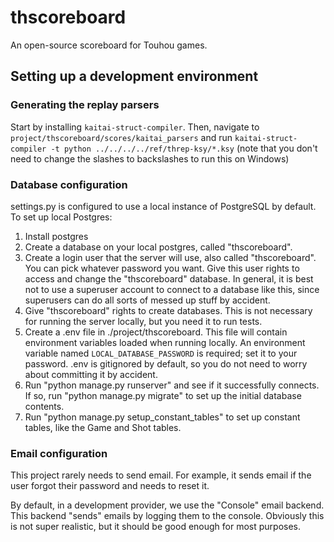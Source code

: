 # thscoreboard
An open-source scoreboard for Touhou games.

## Setting up a development environment

### Generating the replay parsers

Start by installing `kaitai-struct-compiler`. Then, navigate to `project/thscoreboard/scores/kaitai_parsers` and run `kaitai-struct-compiler -t python ../../../../ref/threp-ksy/*.ksy` (note that you don't need to change the slashes to backslashes to run this on Windows)

### Database configuration

settings.py is configured to use a local instance of PostgreSQL by default. To set up local Postgres:

1. Install postgres
1. Create a database on your local postgres, called "thscoreboard".
1. Create a login user that the server will use, also called "thscoreboard". You can pick whatever password you want. Give this user rights to access and change the "thscoreboard" database. In general, it is best not to use a superuser account to connect to a database like this, since superusers can do all sorts of messed up stuff by accident.
1. Give "thscoreboard" rights to create databases. This is not necessary for running the server locally, but you need it to run tests.
1. Create a .env file in ./project/thscoreboard. This file will contain environment variables loaded when running locally. An environment variable named `LOCAL_DATABASE_PASSWORD` is required; set it to your password. .env is gitignored by default, so you do not need to worry about committing it by accident.
1. Run "python manage.py runserver" and see if it successfully connects. If so, run "python manage.py migrate" to set up the initial database contents.
1. Run "python manage.py setup_constant_tables" to set up constant tables, like the Game and Shot tables.

### Email configuration

This project rarely needs to send email. For example, it sends
email if the user forgot their password and needs to reset it.

By default, in a development provider, we use the "Console" email backend.
This backend "sends" emails by logging them to the console. Obviously this
is not super realistic, but it should be good enough for most purposes.

